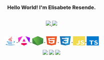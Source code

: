 ### <div align="center"> Hello World! I'm Elisabete Resende. </div>

<div align="center" display="inline-block"><br>
  <a href="https://github.com/elisaresend">
  <img height="120em" float="left" src="https://github-readme-stats.vercel.app/api?username=elisaresend&show_icons=true&theme=radical&include_all_commits=true&count_private=true"/>
  <img height="120em" float="right" src="https://github-readme-stats.vercel.app/api/top-langs/?username=elisaresend&layout=compact&langs_count=7&theme=radical"/>
</div></br>
  
<div align="center">
  <p>
    <img align="center" alt="elisa-Java" height="30" width="40" src="https://raw.githubusercontent.com/devicons/devicon/master/icons/java/java-original.svg"> 
    <img align="center" alt="elisa-Angular" height="30" width="40" src="https://raw.githubusercontent.com/devicons/devicon/master/icons/angular/angular-original.svg">  
    <img align="center" alt="elisa-Node" height="30" width="40" src="https://raw.githubusercontent.com/devicons/devicon/master/icons/nodejs/nodejs-original.svg"> 
    <img align="center" alt="elisa-HTML" height="30" width="40" src="https://raw.githubusercontent.com/devicons/devicon/master/icons/html5/html5-original.svg">
    <img align="center" alt="elisa-CSS" height="30" width="40" src="https://raw.githubusercontent.com/devicons/devicon/master/icons/css3/css3-original.svg">
    <img align="center" alt="elisa-Js" height="30" width="40" src="https://raw.githubusercontent.com/devicons/devicon/master/icons/javascript/javascript-plain.svg">
    <img align="center" alt="elisa-TypeScript" height="30" width="40" src="https://raw.githubusercontent.com/devicons/devicon/master/icons/typescript/typescript-original.svg">   
 </p>
 
  
<div>
 <p> 
   <a href = "mailto:elisabeterdc.dev@gmail.com"><img src="https://img.shields.io/badge/-Gmail-%23333?style=for-the-badge&logo=gmail&logoColor=white" target="_blank"></a>
   <a href="https://www.linkedin.com/in/elisaresend" target="_blank"><img src="https://img.shields.io/badge/-LinkedIn-%230077B5?style=for-the-badge&logo=linkedin&logoColor=white" target="_blank"></a>
   <a href="https://codepen.io/elisaresend" target="_blank"><img src="https://img.shields.io/badge/codepen-mZxxldWc3an_jbwrGKcwAAAA?style=for-the-badge&logo=codepen&logoColor=white" target="_blank"></a>
 </p>
</div>
  
  
</div>
